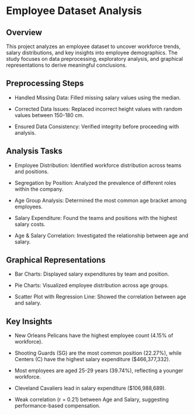 # Employee Dataset Analysis

## Overview

This project analyzes an employee dataset to uncover workforce trends, salary distributions, and key insights into employee demographics. The study focuses on data preprocessing, exploratory analysis, and graphical representations to derive meaningful conclusions.

## Preprocessing Steps

* Handled Missing Data: Filled missing salary values using the median.

* Corrected Data Issues: Replaced incorrect height values with random values between 150-180 cm.

* Ensured Data Consistency: Verified integrity before proceeding with analysis.

## Analysis Tasks

* Employee Distribution: Identified workforce distribution across teams and positions.

* Segregation by Position: Analyzed the prevalence of different roles within the company.

* Age Group Analysis: Determined the most common age bracket among employees.

* Salary Expenditure: Found the teams and positions with the highest salary costs.

* Age & Salary Correlation: Investigated the relationship between age and salary.

## Graphical Representations

* Bar Charts: Displayed salary expenditures by team and position.

* Pie Charts: Visualized employee distribution across age groups.

* Scatter Plot with Regression Line: Showed the correlation between age and salary.

## Key Insights

* New Orleans Pelicans have the highest employee count (4.15% of workforce).

* Shooting Guards (SG) are the most common position (22.27%), while Centers (C) have the highest salary expenditure ($466,377,332).

* Most employees are aged 25-29 years (39.74%), reflecting a younger workforce.

* Cleveland Cavaliers lead in salary expenditure ($106,988,689).

* Weak correlation (r = 0.21) between Age and Salary, suggesting performance-based compensation.


